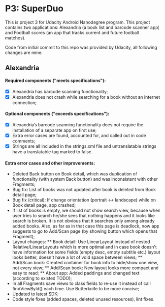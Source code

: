 # P3: SuperDuo

This is project 3 for Udacity Android Nanodegree program. This project contains two applications: Alexandria (a book list and barcode scanner app) and Football scores (an app that tracks current and future football matches).

Code from initial commit to this repo was provided by Udacity, all following changes are mine.

## Alexandria
#### Required components ("meets specifications"):
* [x] Alexandria has barcode scanning functionality;
* [x] Alexandria does not crash while searching for a book without an internet connection;
#### Optional components ("exceeds specifications"):
* [x] Alexandria’s barcode scanning functionality does not require the installation of a separate app on first use;
* [x] Extra error cases are found, accounted for, and called out in code comments;
* [x] Strings are all included in the strings.xml file and untranslatable strings have a translatable tag marked to false.
#### Extra error cases and other improvements:
* Deleted Back button on Book detail, which was duplication of functionality (with system Back button) and was inconsistent with other Fragments;
* Bug fix: List of books was not updated after book is deleted from Book detail page;
* Bug fix (critical): If change orientation (portrait <-> landscape) while on Book detail page, app crashed;
* If list of books is empty, we should not show search view, because when user tries to search he/she sees that nothing happens and it looks like search is broken. It is not obvious
that it searches only among already added books. Also, as far as in that case this page is deadlock, now app suggests to go to Add/Scan page (by showing button which opens that Fragment);
* Layout changes:
** Book detail: Use LinearLayout instead of nested Relative/LinearLayouts which is more optimal and in case book doesn't have information for some fields (empty desc, empty subtitle etc.) layout looks better, doesn't have a lot of void space between views;
** Add/Scan book: Created container for book info to hide/show one view, not every view;
** Add/Scan book: New layout looks more compact and easy to read;
** About app: Added paddings and changed text (according to existed TODO);
* In all Fragments save views to class fields to re-use it instead of call findViewById() each time. Use Butterknife to be more concise;
* Updated to latest SDK;
* Code style fixes (added spaces, deleted unused resources), lint fixes.
